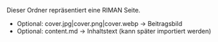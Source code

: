 Dieser Ordner repräsentiert eine RIMAN Seite.
- Optional: cover.jpg|cover.png|cover.webp → Beitragsbild
- Optional: content.md → Inhaltstext (kann später importiert werden)
